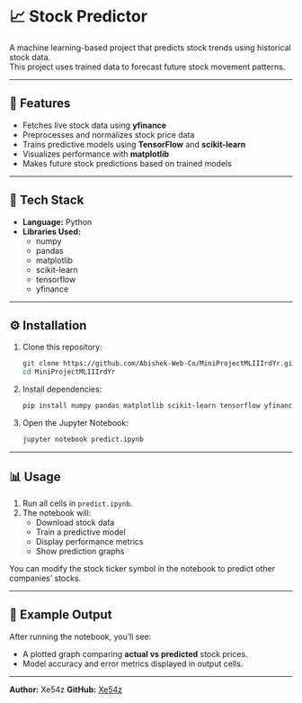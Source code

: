 # 📈 Stock Predictor

A machine learning-based project that predicts stock trends using historical stock data.  
This project uses trained data to forecast future stock movement patterns.

---

## 🚀 Features
- Fetches live stock data using **yfinance**
- Preprocesses and normalizes stock price data
- Trains predictive models using **TensorFlow** and **scikit-learn**
- Visualizes performance with **matplotlib**
- Makes future stock predictions based on trained models

---

## 🧠 Tech Stack
- **Language:** Python  
- **Libraries Used:**
  - numpy  
  - pandas  
  - matplotlib  
  - scikit-learn  
  - tensorflow  
  - yfinance  

---

## ⚙️ Installation

1. Clone this repository:
   ```bash
   git clone https://github.com/Abishek-Web-Co/MiniProjectMLIIIrdYr.git
   cd MiniProjectMLIIIrdYr
   ```

2. Install dependencies:
   ```bash
   pip install numpy pandas matplotlib scikit-learn tensorflow yfinance
   ```

3. Open the Jupyter Notebook:
   ```bash
   jupyter notebook predict.ipynb
   ```

---

## 📊 Usage

1. Run all cells in `predict.ipynb`.
2. The notebook will:
   - Download stock data  
   - Train a predictive model  
   - Display performance metrics  
   - Show prediction graphs  

You can modify the stock ticker symbol in the notebook to predict other companies’ stocks.

---

## 🧩 Example Output
After running the notebook, you’ll see:
- A plotted graph comparing **actual vs predicted** stock prices.
- Model accuracy and error metrics displayed in output cells.

---


**Author:** Xe54z 
**GitHub:** [Xe54z](https://github.com/Abishek-Web-Co/MiniProjectMLIIIrdYr.git)
